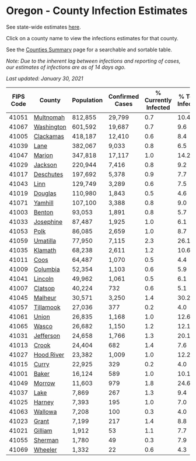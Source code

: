# Oregon - County Infection Estimates

See state-wide estimates [here](/infections/us-or).

Click on a county name to view the infections estimates for that county.

See the [Counties Summary](/infections/summary-counties) page for a searchable and sortable table.

*Note: Due to the inherent lag between infections and reporting of cases, our estimates of infections are as of 14 days ago.*

*Last updated: January 30, 2021*

|   FIPS Code |                   County |   Population |   Confirmed Cases |   % Currently Infected |   % Total Infected |
|-------------|--------------------------|--------------|-------------------|------------------------|--------------------|
|       41051 |   [Multnomah](multnomah) |      812,855 |            29,799 |                    0.7 |               10.4 |
|       41067 | [Washington](washington) |      601,592 |            19,687 |                    0.7 |                9.6 |
|       41005 |   [Clackamas](clackamas) |      418,187 |            12,410 |                    0.6 |                8.4 |
|       41039 |             [Lane](lane) |      382,067 |             9,033 |                    0.8 |                6.5 |
|       41047 |         [Marion](marion) |      347,818 |            17,117 |                    1.0 |               14.2 |
|       41029 |       [Jackson](jackson) |      220,944 |             7,416 |                    0.8 |                9.2 |
|       41017 |   [Deschutes](deschutes) |      197,692 |             5,378 |                    0.9 |                7.7 |
|       41043 |             [Linn](linn) |      129,749 |             3,289 |                    0.6 |                7.5 |
|       41019 |       [Douglas](douglas) |      110,980 |             1,843 |                    0.5 |                4.6 |
|       41071 |       [Yamhill](yamhill) |      107,100 |             3,388 |                    0.8 |                9.0 |
|       41003 |         [Benton](benton) |       93,053 |             1,891 |                    0.8 |                5.7 |
|       41033 |   [Josephine](josephine) |       87,487 |             1,925 |                    1.0 |                6.1 |
|       41053 |             [Polk](polk) |       86,085 |             2,659 |                    1.0 |                8.7 |
|       41059 |     [Umatilla](umatilla) |       77,950 |             7,115 |                    2.3 |               26.1 |
|       41035 |       [Klamath](klamath) |       68,238 |             2,611 |                    1.2 |               10.6 |
|       41011 |             [Coos](coos) |       64,487 |             1,070 |                    0.5 |                4.4 |
|       41009 |     [Columbia](columbia) |       52,354 |             1,103 |                    0.6 |                5.9 |
|       41041 |       [Lincoln](lincoln) |       49,962 |             1,061 |                    0.5 |                6.1 |
|       41007 |       [Clatsop](clatsop) |       40,224 |               732 |                    0.6 |                5.1 |
|       41045 |       [Malheur](malheur) |       30,571 |             3,250 |                    1.4 |               30.2 |
|       41057 |   [Tillamook](tillamook) |       27,036 |               377 |                    0.2 |                4.0 |
|       41061 |           [Union](union) |       26,835 |             1,168 |                    1.0 |               12.6 |
|       41065 |           [Wasco](wasco) |       26,682 |             1,150 |                    1.2 |               12.1 |
|       41031 |   [Jefferson](jefferson) |       24,658 |             1,766 |                    1.3 |               20.1 |
|       41013 |           [Crook](crook) |       24,404 |               682 |                    1.4 |                7.6 |
|       41027 | [Hood River](hood-river) |       23,382 |             1,009 |                    1.0 |               12.2 |
|       41015 |           [Curry](curry) |       22,925 |               329 |                    0.2 |                4.0 |
|       41001 |           [Baker](baker) |       16,124 |               589 |                    1.0 |               10.1 |
|       41049 |         [Morrow](morrow) |       11,603 |               979 |                    1.8 |               24.6 |
|       41037 |             [Lake](lake) |        7,869 |               267 |                    1.3 |                9.4 |
|       41025 |         [Harney](harney) |        7,393 |               195 |                    1.0 |                7.0 |
|       41063 |       [Wallowa](wallowa) |        7,208 |               100 |                    0.3 |                4.0 |
|       41023 |           [Grant](grant) |        7,199 |               217 |                    1.4 |                8.8 |
|       41021 |       [Gilliam](gilliam) |        1,912 |                53 |                    1.1 |                7.7 |
|       41055 |       [Sherman](sherman) |        1,780 |                49 |                    0.3 |                7.9 |
|       41069 |       [Wheeler](wheeler) |        1,332 |                22 |                    0.6 |                4.3 |